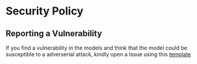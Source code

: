 # Security Policy

## Reporting a Vulnerability

If you find a vulnerability in the models and think that the model could be susceptible to a adverserial attack, kindly open a Issue using this [template](https://github.com/SauravMaheshkar/Fake-News-Classification/blob/master/.github/ISSUE_TEMPLATE/bug_report.md)
